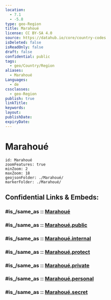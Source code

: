 ```yaml
---
location:
  - 7.1
  - -5.8
type: geo-Region
title: Marahoué
license: CC BY-SA 4.0
source: https://datahub.io/core/country-codes
isDeleted: false
isReadOnly: false
draft: false
confidential: public
tags:
  - geo/Country/Region
aliases:
  - Marahoué
Languages:
  - de
cssclasses:
  - geo-Region
publish: true
linkTitle:
keywords:
layout:
publishDate:
expiryDate:
---
```


# Marahoué

```leaflet
id: Marahoué
zoomFeatures: true 
minZoom: 2 
maxZoom: 18
geojsonFolder: ./Marahoué/
markerFolder: ./Marahoué/
```


## Confidential Links & Embeds: 

### #is_/same_as :: [Marahoué](/_Standards/Earth/Continent/Africa/Africa~West/Cote_d'ivoire/districts~Ivory-Coast/Sassandra-Marahoué/counties~Sassandra-Marahoué/Marahoué.md) 

### #is_/same_as :: [Marahoué.public](/_public/Earth/Continent/Africa/Africa~West/Cote_d'ivoire/districts~Ivory-Coast/Sassandra-Marahoué/counties~Sassandra-Marahoué/Marahoué.public.md) 

### #is_/same_as :: [Marahoué.internal](/_internal/Earth/Continent/Africa/Africa~West/Cote_d'ivoire/districts~Ivory-Coast/Sassandra-Marahoué/counties~Sassandra-Marahoué/Marahoué.internal.md) 

### #is_/same_as :: [Marahoué.protect](/_protect/Earth/Continent/Africa/Africa~West/Cote_d'ivoire/districts~Ivory-Coast/Sassandra-Marahoué/counties~Sassandra-Marahoué/Marahoué.protect.md) 

### #is_/same_as :: [Marahoué.private](/_private/Earth/Continent/Africa/Africa~West/Cote_d'ivoire/districts~Ivory-Coast/Sassandra-Marahoué/counties~Sassandra-Marahoué/Marahoué.private.md) 

### #is_/same_as :: [Marahoué.personal](/_personal/Earth/Continent/Africa/Africa~West/Cote_d'ivoire/districts~Ivory-Coast/Sassandra-Marahoué/counties~Sassandra-Marahoué/Marahoué.personal.md) 

### #is_/same_as :: [Marahoué.secret](/_secret/Earth/Continent/Africa/Africa~West/Cote_d'ivoire/districts~Ivory-Coast/Sassandra-Marahoué/counties~Sassandra-Marahoué/Marahoué.secret.md)

